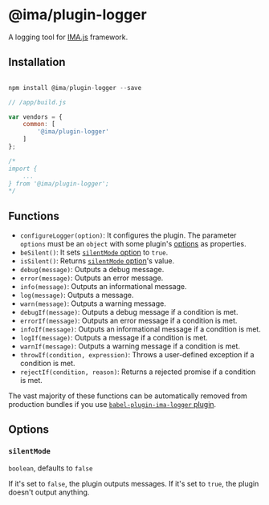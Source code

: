# @ima/plugin-logger

A logging tool for [IMA.js](https://imajs.io/) framework.

## Installation

```javascript

npm install @ima/plugin-logger --save

```

```javascript
// /app/build.js

var vendors = {
    common: [
		'@ima/plugin-logger'
    ]
};

/*
import {
	...
} from '@ima/plugin-logger';
*/
```

## Functions

- `configureLogger(option)`: It configures the plugin. The parameter `options`
  must be an `object` with some plugin's [options](#options) as properties.
- `beSilent()`: It sets [`silentMode` option](#silentmode) to `true`.
- `isSilent()`: Returns [`silentMode` option](#silentmode)'s value.
- `debug(message)`: Outputs a debug message.
- `error(message)`: Outputs an error message.
- `info(message)`: Outputs an informational message.
- `log(message)`: Outputs a message.
- `warn(message)`: Outputs a warning message.
- `debugIf(message)`: Outputs a debug message if a condition is met.
- `errorIf(message)`: Outputs an error message if a condition is met.
- `infoIf(message)`: Outputs an informational message if a condition is met.
- `logIf(message)`: Outputs a message if a condition is met.
- `warnIf(message)`: Outputs a warning message if a condition is met.
- `throwIf(condition, expression)`: Throws a user-defined exception if a
  condition is met.
- `rejectIf(condition, reason)`: Returns a rejected promise if a condition is
  met.

The vast majority of these functions can be automatically removed from 
production bundles if you use [`babel-plugin-ima-logger` plugin](https://github.com/seznam/IMA.js-plugins/tree/master/packages/babel-plugin-ima-logger).

## Options

### `silentMode`

`boolean`, defaults to `false`

If it's set to `false`, the plugin outputs messages. If it's set to `true`,
the plugin doesn't output anything.
